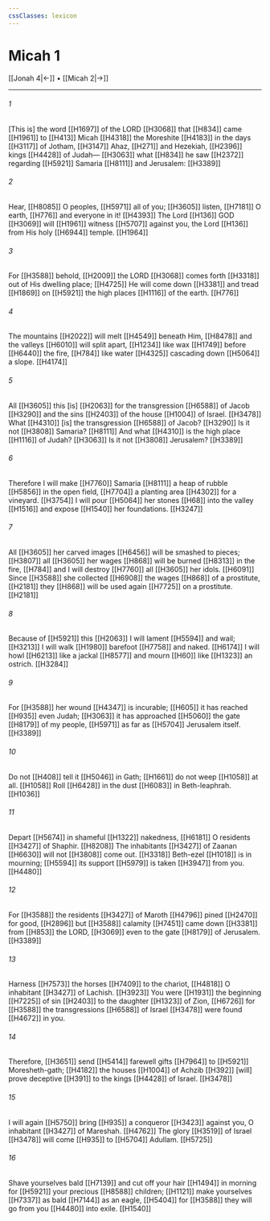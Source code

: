 ```yaml
---
cssClasses: lexicon
---
```


# Micah 1

[[Jonah 4|←]] • [[Micah 2|→]]

---

###### 1
[This is] the word [[H1697]] of the LORD [[H3068]] that [[H834]] came [[H1961]] to [[H413]] Micah [[H4318]] the Moreshite [[H4183]] in the days [[H3117]] of Jotham, [[H3147]] Ahaz, [[H271]] and Hezekiah, [[H2396]] kings [[H4428]] of Judah— [[H3063]] what [[H834]] he saw [[H2372]] regarding [[H5921]] Samaria [[H8111]] and Jerusalem: [[H3389]]

###### 2
Hear, [[H8085]] O peoples, [[H5971]] all of you; [[H3605]] listen, [[H7181]] O earth, [[H776]] and everyone in it! [[H4393]] The Lord [[H136]] GOD [[H3069]] will [[H1961]] witness [[H5707]] against you,  the Lord [[H136]] from His holy [[H6944]] temple. [[H1964]]

###### 3
For [[H3588]] behold, [[H2009]] the LORD [[H3068]] comes forth [[H3318]] out of His dwelling place; [[H4725]] He will come down [[H3381]] and tread [[H1869]] on [[H5921]] the high places [[H1116]] of the earth. [[H776]]

###### 4
The mountains [[H2022]] will melt [[H4549]] beneath Him, [[H8478]] and the valleys [[H6010]] will split apart, [[H1234]] like wax [[H1749]] before [[H6440]] the fire, [[H784]] like water [[H4325]] cascading down [[H5064]] a slope. [[H4174]]

###### 5
All [[H3605]] this [is] [[H2063]] for the transgression [[H6588]] of Jacob [[H3290]] and the sins [[H2403]] of the house [[H1004]] of Israel. [[H3478]] What [[H4310]] [is] the transgression [[H6588]] of Jacob? [[H3290]] Is it not [[H3808]] Samaria? [[H8111]] And what [[H4310]] is the high place [[H1116]] of Judah? [[H3063]] Is it not [[H3808]] Jerusalem? [[H3389]]

###### 6
Therefore I will make [[H7760]] Samaria [[H8111]] a heap of rubble [[H5856]] in the open field, [[H7704]] a planting area [[H4302]] for a vineyard. [[H3754]] I will pour [[H5064]] her stones [[H68]] into the valley [[H1516]] and expose [[H1540]] her foundations. [[H3247]]

###### 7
All [[H3605]] her carved images [[H6456]] will be smashed to pieces; [[H3807]] all [[H3605]] her wages [[H868]] will be burned [[H8313]] in the fire, [[H784]] and I will destroy [[H7760]] all [[H3605]] her idols. [[H6091]] Since [[H3588]] she collected [[H6908]] the wages [[H868]] of a prostitute, [[H2181]] they [[H868]] will be used again [[H7725]] on a prostitute. [[H2181]]

###### 8
Because of [[H5921]] this [[H2063]] I will lament [[H5594]] and wail; [[H3213]] I will walk [[H1980]] barefoot [[H7758]] and naked. [[H6174]] I will howl [[H6213]] like a jackal [[H8577]] and mourn [[H60]] like [[H1323]] an ostrich. [[H3284]]

###### 9
For [[H3588]] her wound [[H4347]] is incurable; [[H605]] it has reached [[H935]] even Judah; [[H3063]] it has approached [[H5060]] the gate [[H8179]] of my people, [[H5971]] as far as [[H5704]] Jerusalem itself. [[H3389]]

###### 10
Do not [[H408]] tell it [[H5046]] in Gath; [[H1661]] do not weep [[H1058]] at all. [[H1058]] Roll [[H6428]] in the dust [[H6083]] in Beth-leaphrah. [[H1036]]

###### 11
Depart [[H5674]] in shameful [[H1322]] nakedness, [[H6181]] O residents [[H3427]] of Shaphir. [[H8208]] The inhabitants [[H3427]] of Zaanan [[H6630]] will not [[H3808]] come out. [[H3318]] Beth-ezel [[H1018]] is in mourning; [[H5594]] its support [[H5979]] is taken [[H3947]] from you. [[H4480]]

###### 12
For [[H3588]] the residents [[H3427]] of Maroth [[H4796]] pined [[H2470]] for good, [[H2896]] but [[H3588]] calamity [[H7451]] came down [[H3381]] from [[H853]] the LORD, [[H3069]] even to the gate [[H8179]] of Jerusalem. [[H3389]]

###### 13
Harness [[H7573]] the horses [[H7409]] to the chariot, [[H4818]] O inhabitant [[H3427]] of Lachish. [[H3923]] You were [[H1931]] the beginning [[H7225]] of sin [[H2403]] to the daughter [[H1323]] of Zion, [[H6726]] for [[H3588]] the transgressions [[H6588]] of Israel [[H3478]] were found [[H4672]] in you. 

###### 14
Therefore, [[H3651]] send [[H5414]] farewell gifts [[H7964]] to [[H5921]] Moresheth-gath; [[H4182]] the houses [[H1004]] of Achzib [[H392]] [will] prove deceptive [[H391]] to the kings [[H4428]] of Israel. [[H3478]]

###### 15
I will again [[H5750]] bring [[H935]] a conqueror [[H3423]] against you,  O inhabitant [[H3427]] of Mareshah. [[H4762]] The glory [[H3519]] of Israel [[H3478]] will come [[H935]] to [[H5704]] Adullam. [[H5725]]

###### 16
Shave yourselves bald [[H7139]] and cut off your hair [[H1494]] in morning for [[H5921]] your precious [[H8588]] children; [[H1121]] make yourselves [[H7337]] as bald [[H7144]] as an eagle, [[H5404]] for [[H3588]] they will go from you [[H4480]] into exile. [[H1540]]

